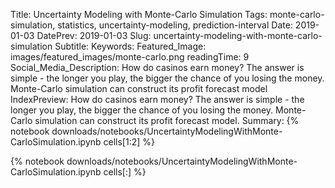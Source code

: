 Title: Uncertainty Modeling with Monte-Carlo Simulation
Tags: monte-carlo-simulation, statistics, uncertainty-modeling, prediction-interval
Date: 2019-01-03
DatePrev: 2019-01-03
Slug: uncertainty-modeling-with-monte-carlo-simulation
Subtitle:
Keywords:
Featured_Image: images/featured_images/monte-carlo.png 
readingTime: 9
Social_Media_Description: How do casinos earn money? The answer is simple - the longer you play, the bigger the chance of you losing the money. Monte-Carlo simulation can construct its profit forecast model
IndexPreview: How do casinos earn money? The answer is simple - the longer you play, the bigger the chance of you losing the money. Monte-Carlo simulation can construct its profit forecast model.
Summary: {% notebook downloads/notebooks/UncertaintyModelingWithMonte-CarloSimulation.ipynb cells[1:2] %}
        
{% notebook downloads/notebooks/UncertaintyModelingWithMonte-CarloSimulation.ipynb cells[:] %}




